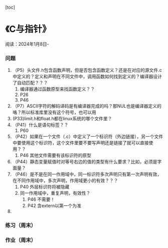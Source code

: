 [toc]
# 《C与指针》

阅读：2024年1月8日-

### 问题
1. （P5）头文件.h包含函数声明，但是否包含函数定义？还是在对应的源文件.c中定义的？定义和声明在不同文件中，调用函数如何找到定义的？编译器设计了自动匹配？？？
   1. 编译器通过函数原型来找函数定义？？
   2. P26
   3. P46
2. （P7）ASCII字符的解码译码是有编译器完成的吗？那NUL也是编译器定义的咯？所以标准库里没有这个符号，也可以用
3. (P33)limit.h和float.h都在linux系统的哪个文件里？
4. （P41）什么是语句标签？？
   1. P60
5. （P42）如果在一个文件（.c）中定义了一个标识符（外边链接），另一个文件中要使用这个标识符，这个文件里要不要写声明还是链接了就可以直接使用？？
   1. P46 其他文件需要有该标识符的原型
6. （P44）静态变量赋值时对等号右边的值的类型有什么要求？比如，必须是字面量？
7. （P46）是不是在同一作用域中，同一标识符多次声明只有第一次声明有效，在不同作用域中，多次声明，作用域更小的有效？？？
   1. P40 外层标识符将被隐藏
   2. 同一作用域中，重复声明，有效性？
      1. P46 不需要！
      2. P42 含extern以第一个为准
8. 

### 练习（周末）

### 作业（周末）

